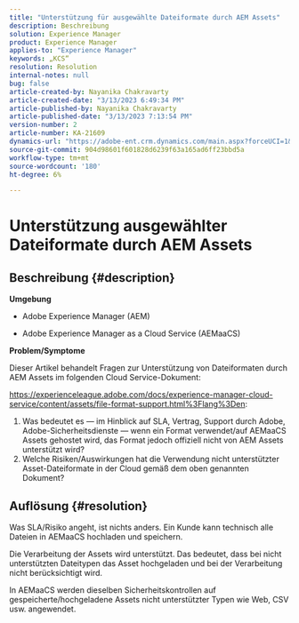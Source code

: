 ```yaml
---
title: "Unterstützung für ausgewählte Dateiformate durch AEM Assets"
description: Beschreibung
solution: Experience Manager
product: Experience Manager
applies-to: "Experience Manager"
keywords: „KCS“
resolution: Resolution
internal-notes: null
bug: false
article-created-by: Nayanika Chakravarty
article-created-date: "3/13/2023 6:49:34 PM"
article-published-by: Nayanika Chakravarty
article-published-date: "3/13/2023 7:13:54 PM"
version-number: 2
article-number: KA-21609
dynamics-url: "https://adobe-ent.crm.dynamics.com/main.aspx?forceUCI=1&pagetype=entityrecord&etn=knowledgearticle&id=005662c9-cfc1-ed11-83ff-6045bd0065b6"
source-git-commit: 904d98601f601828d6239f63a165ad6ff23bbd5a
workflow-type: tm+mt
source-wordcount: '180'
ht-degree: 6%

---
```


# Unterstützung ausgewählter Dateiformate durch AEM Assets

## Beschreibung {#description}


<b>Umgebung</b>

- Adobe Experience Manager (AEM)

- Adobe Experience Manager as a Cloud Service (AEMaaCS)

<b>Problem/Symptome</b>

Dieser Artikel behandelt Fragen zur Unterstützung von Dateiformaten durch AEM Assets im folgenden Cloud Service-Dokument:

https://experienceleague.adobe.com/docs/experience-manager-cloud-service/content/assets/file-format-support.html%3Flang%3Den:


1. Was bedeutet es — im Hinblick auf SLA, Vertrag, Support durch Adobe, Adobe-Sicherheitsdienste — wenn ein Format verwendet/auf AEMaaCS Assets gehostet wird, das Format jedoch offiziell nicht von AEM Assets unterstützt wird?
2. Welche Risiken/Auswirkungen hat die Verwendung nicht unterstützter Asset-Dateiformate in der Cloud gemäß dem oben genannten Dokument?



## Auflösung {#resolution}


Was SLA/Risiko angeht, ist nichts anders. Ein Kunde kann technisch alle Dateien in AEMaaCS hochladen und speichern.

Die Verarbeitung der Assets wird unterstützt. Das bedeutet, dass bei nicht unterstützten Dateitypen das Asset hochgeladen und bei der Verarbeitung nicht berücksichtigt wird.

In AEMaaCS werden dieselben Sicherheitskontrollen auf gespeicherte/hochgeladene Assets nicht unterstützter Typen wie Web, CSV usw. angewendet.
